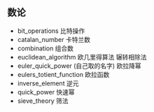## 数论

- bit_operations 比特操作
- catalan_number 卡特兰数
- combination 组合数
- euclidean_algorithm 欧几里得算法 辗转相除法
- euler_quick_power (自己取的名字) 欧拉降幂
- eulers_totient_function 欧拉函数
- inverse_element 逆元
- quick_power 快速幂
- sieve_theory 筛法